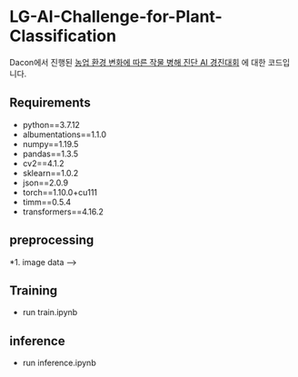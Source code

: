 # LG-AI-Challenge-for-Plant-Classification
Dacon에서 진행된 [농업 환경 변화에 따른 작물 병해 진단 AI 경진대회](https://dacon.io/competitions/official/235870/overview/description)
에 대한 코드입니다.


## Requirements
* python==3.7.12
* albumentations==1.1.0
* numpy==1.19.5
* pandas==1.3.5
* cv2==4.1.2
* sklearn==1.0.2
* json==2.0.9
* torch==1.10.0+cu111
* timm==0.5.4
* transformers==4.16.2


## preprocessing
*1. image data
--> 


## Training
* run train.ipynb 

## inference 
* run inference.ipynb
